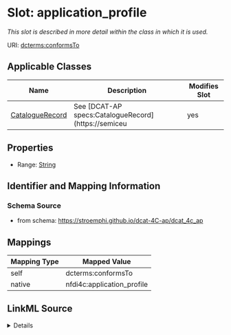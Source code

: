 

# Slot: application_profile


_This slot is described in more detail within the class in which it is used._





URI: [dcterms:conformsTo](http://purl.org/dc/terms/conformsTo)



<!-- no inheritance hierarchy -->





## Applicable Classes

| Name | Description | Modifies Slot |
| --- | --- | --- |
| [CatalogueRecord](CatalogueRecord.md) | See [DCAT-AP specs:CatalogueRecord](https://semiceu |  yes  |







## Properties

* Range: [String](String.md)





## Identifier and Mapping Information







### Schema Source


* from schema: https://stroemphi.github.io/dcat-4C-ap/dcat_4c_ap




## Mappings

| Mapping Type | Mapped Value |
| ---  | ---  |
| self | dcterms:conformsTo |
| native | nfdi4c:application_profile |




## LinkML Source

<details>
```yaml
name: application_profile
description: This slot is described in more detail within the class in which it is
  used.
from_schema: https://stroemphi.github.io/dcat-4C-ap/dcat_4c_ap
rank: 1000
slot_uri: dcterms:conformsTo
alias: application_profile
domain_of:
- CatalogueRecord
range: string

```
</details>